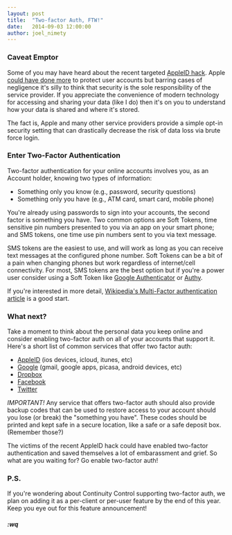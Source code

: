 ```yaml
---
layout: post
title:  "Two-factor Auth, FTW!"
date:   2014-09-03 12:00:00
author: joel_nimety
---
```


### Caveat Emptor

Some of you may have heard about the recent targeted [AppleID
hack](http://online.wsj.com/articles/apple-investigating-reports-of-icloud-vulnerabilities-1409608366).
Apple [could have done more](http://www.huffingtonpost.com/2014/09/01/icloud-bug-fixed_n_5748642.html)
to protect user accounts but barring cases of negligence it's silly to
think that security is the sole responsibility of the service provider.
If you appreciate the convenience of modern technology for accessing and
sharing your data (like I do) then it's on you to understand how your
data is shared and where it's stored.

The fact is, Apple and many other service providers provide a simple
opt-in security setting that can drastically decrease the risk of data
loss via brute force login.

### Enter Two-Factor Authentication

Two-factor authentication for your online accounts involves you, as an
Account holder, knowing two types of information:

  * Something only you know (e.g., password, security questions)
  * Something only you have (e.g., ATM card, smart card, mobile phone)

You're already using passwords to sign into your accounts, the second
factor is something you have.  Two common options are Soft Tokens, time
sensitive pin numbers presented to you via an app on your smart phone;
and SMS tokens, one time use pin numbers sent to you via text message.

SMS tokens are the easiest to use, and will work as long as you can
receive text messages at the configured phone number.  Soft Tokens
can be a bit of a pain when changing phones but work regardless of
internet/cell connectivity.  For most, SMS tokens are the best option
but if you're a power user consider using a Soft Token like [Google
Authenticator](https://support.google.com/accounts/answer/1066447?hl=en)
or [Authy](https://www.authy.com/consumers).

If you're interested in more detail,
[Wikipedia's Multi-Factor authentication
article](http://en.wikipedia.org/wiki/Multi-factor_authentication) is a
good start.

### What next?

Take a moment to think about the personal data you keep online and
consider enabling two-factor auth on all of your accounts that support
it.  Here's a short list of common services that offer
two factor auth:

  * [AppleID](http://support.apple.com/kb/ht5570) (ios devices, icloud, itunes, etc)
  * [Google](https://www.google.com/landing/2step/) (gmail, google apps, picasa, android devices, etc)
  * [Dropbox](https://www.dropbox.com/help/363)
  * [Facebook](https://www.facebook.com/note.php?note_id=10150172618258920)
  * [Twitter](https://blog.twitter.com/2013/getting-started-with-login-verification)

_IMPORTANT!_ Any service that offers two-factor auth should also provide
backup codes that can be used to restore access to your account should
you lose (or break) the "something you have".  These codes should be
printed and kept safe in a secure location, like a safe or a safe
deposit box. (Remember those?)

The victims of the recent AppleID hack could have enabled two-factor
authentication and saved themselves a lot of embarassment and grief.  So
what are you waiting for?  Go enable two-factor auth!

### P.S.

If you're wondering about Continuity Control supporting two-factor auth,
we plan on adding it as a per-client or per-user feature by the end of
this year.  Keep you eye out for this feature announcement!

##### :wq
